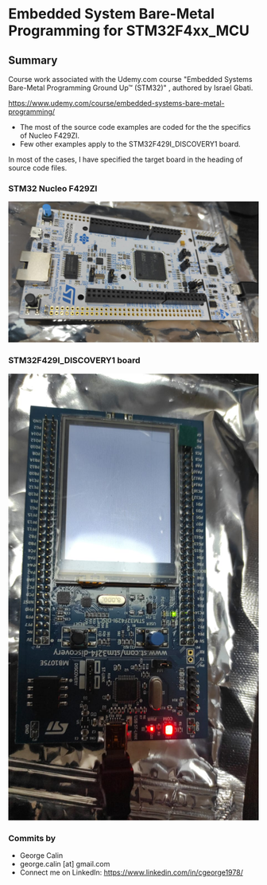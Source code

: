 # Embedded System Bare-Metal Programming for STM32F4xx_MCU

## Summary
Course work associated with the Udemy.com course "Embedded Systems Bare-Metal Programming Ground Up™ (STM32)" , authored by Israel Gbati.

https://www.udemy.com/course/embedded-systems-bare-metal-programming/

* The most of the source code examples are coded for the the specifics of  Nucleo F429ZI. 
* Few other examples apply to the STM32F429I_DISCOVERY1 board. 

In most of the cases, I have specified the target board in the heading of source code files. 

### STM32 Nucleo F429ZI
![STM32 Nucleo 144 Development Board](STM32_Nucleo_144.jpg)

### STM32F429I_DISCOVERY1 board 
![STM32F429I_DISCOVERY1 Discovery Board](STM32F429I_DISCOVERY1.jpg)


### Commits by
* George Calin 
* george.calin [at] gmail.com
* Connect me on LinkedIn: https://www.linkedin.com/in/cgeorge1978/
